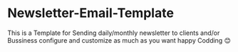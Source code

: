 # Newsletter-Email-Template
This is a Template for Sending daily/monthly newsletter to clients and/or Bussiness
configure and customize as much as you want 
happy Codding  😊
